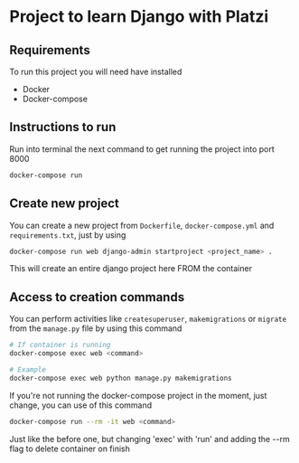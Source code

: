 # Project to learn Django with Platzi

## Requirements

To run this project you will need have installed

- Docker
- Docker-compose

## Instructions to run

Run into terminal the next command to get running the project into port 8000

``` sh
docker-compose run
```

## Create new project

You can create a new project from `Dockerfile`, `docker-compose.yml` and `requirements.txt`, just by using

``` sh
docker-compose run web django-admin startproject <project_name> .
```
This will create an entire django project here FROM the container

## Access to creation commands

You can perform activities like `createsuperuser`, `makemigrations` or `migrate` from the `manage.py` file by using this command

``` sh
# If container is running
docker-compose exec web <command>

# Example
docker-compose exec web python manage.py makemigrations
```

If you're not running the docker-compose project in the moment, just change, you can use of this command

``` bash
docker-compose run --rm -it web <command>
```

Just like the before one, but changing 'exec' with 'run' and adding the --rm flag to delete container on finish